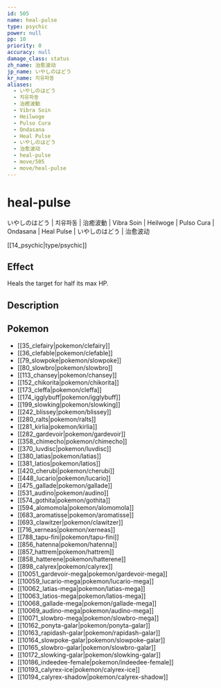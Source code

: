 ```yaml
---
id: 505
name: heal-pulse
type: psychic
power: null
pp: 10
priority: 0
accuracy: null
damage_class: status
zh_name: 治愈波动
jp_name: いやしのはどう
kr_name: 치유파동
aliases:
  - いやしのはどう
  - 치유파동
  - 治癒波動
  - Vibra Soin
  - Heilwoge
  - Pulso Cura
  - Ondasana
  - Heal Pulse
  - いやしのはどう
  - 治愈波动
  - heal-pulse
  - move/505
  - move/heal-pulse
---
```

# heal-pulse
    
いやしのはどう | 치유파동 | 治癒波動 | Vibra Soin | Heilwoge | Pulso Cura | Ondasana | Heal Pulse | いやしのはどう | 治愈波动

[[14_psychic|type/psychic]]

## Effect

Heals the target for half its max HP.

## Description



## Pokemon

- [[35_clefairy|pokemon/clefairy]]
- [[36_clefable|pokemon/clefable]]
- [[79_slowpoke|pokemon/slowpoke]]
- [[80_slowbro|pokemon/slowbro]]
- [[113_chansey|pokemon/chansey]]
- [[152_chikorita|pokemon/chikorita]]
- [[173_cleffa|pokemon/cleffa]]
- [[174_igglybuff|pokemon/igglybuff]]
- [[199_slowking|pokemon/slowking]]
- [[242_blissey|pokemon/blissey]]
- [[280_ralts|pokemon/ralts]]
- [[281_kirlia|pokemon/kirlia]]
- [[282_gardevoir|pokemon/gardevoir]]
- [[358_chimecho|pokemon/chimecho]]
- [[370_luvdisc|pokemon/luvdisc]]
- [[380_latias|pokemon/latias]]
- [[381_latios|pokemon/latios]]
- [[420_cherubi|pokemon/cherubi]]
- [[448_lucario|pokemon/lucario]]
- [[475_gallade|pokemon/gallade]]
- [[531_audino|pokemon/audino]]
- [[574_gothita|pokemon/gothita]]
- [[594_alomomola|pokemon/alomomola]]
- [[683_aromatisse|pokemon/aromatisse]]
- [[693_clawitzer|pokemon/clawitzer]]
- [[716_xerneas|pokemon/xerneas]]
- [[788_tapu-fini|pokemon/tapu-fini]]
- [[856_hatenna|pokemon/hatenna]]
- [[857_hattrem|pokemon/hattrem]]
- [[858_hatterene|pokemon/hatterene]]
- [[898_calyrex|pokemon/calyrex]]
- [[10051_gardevoir-mega|pokemon/gardevoir-mega]]
- [[10059_lucario-mega|pokemon/lucario-mega]]
- [[10062_latias-mega|pokemon/latias-mega]]
- [[10063_latios-mega|pokemon/latios-mega]]
- [[10068_gallade-mega|pokemon/gallade-mega]]
- [[10069_audino-mega|pokemon/audino-mega]]
- [[10071_slowbro-mega|pokemon/slowbro-mega]]
- [[10162_ponyta-galar|pokemon/ponyta-galar]]
- [[10163_rapidash-galar|pokemon/rapidash-galar]]
- [[10164_slowpoke-galar|pokemon/slowpoke-galar]]
- [[10165_slowbro-galar|pokemon/slowbro-galar]]
- [[10172_slowking-galar|pokemon/slowking-galar]]
- [[10186_indeedee-female|pokemon/indeedee-female]]
- [[10193_calyrex-ice|pokemon/calyrex-ice]]
- [[10194_calyrex-shadow|pokemon/calyrex-shadow]]

